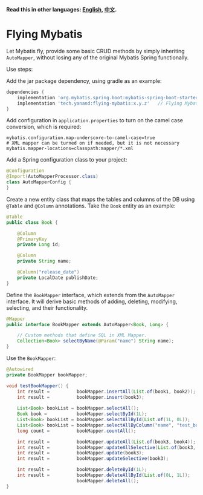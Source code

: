**Read this in other languages: [English](README.md), [中文](README_zh.md).**

# Flying Mybatis

Let Mybatis fly, provide some basic CRUD methods by simply inheriting `AutoMapper`, without losing any of the original
Mybatis Spring functionally.

Use steps:

Add the jar package dependency, using gradle as an example:

```groovy
dependencies {
    implementation 'org.mybatis.spring.boot:mybatis-spring-boot-starter:x.y.z'
    implementation 'tech.yanand:flying-mybatis:x.y.z'   // Flying Mybatis jar
}
```

Add configuration in `application.properties` to turn on the camel case conversion, which is required:

```properties
mybatis.configuration.map-underscore-to-camel-case=true
# XML mapper can be turned on if needed, but it is not necessary
mybatis.mapper-locations=classpath:mapper/*.xml
```

Add a Spring configuration class to your project:

```java
@Configuration
@Import(AutoMapperProcessor.class)
class AutoMapperConfig {
}
```

Create a new entity class that maps the tables and columns of the DB using `@Table` and `@Column` annotations.
Take the `Book` entity as an example:

```java
@Table
public class Book {

    @Column
    @PrimaryKey
    private Long id;

    @Column
    private String name;

    @Column("release_date")
    private LocalDate publishDate;
}
```

Define the `BookMapper` interface, which extends from the `AutoMapper` interface.
It will derive basic methods of adding, deleting, modifying, selecting, and their functionality.

```java
@Mapper
public interface BookMapper extends AutoMapper<Book, Long> {

    // Custom methods that define SQL in XML Mapper.
    Collection<Book> selectByName(@Param("name") String name);
}
```

Use the `BookMapper`:

```java
@Autowired
private BookMapper bookMapper;

void testBookMapper() {
    int result =          bookMapper.insertAll(List.of(book1, book2));
    int result =          bookMapper.insert(book3);
    
    List<Book> bookList = bookMapper.selectAll();
    Book book =           bookMapper.selectById(1L);
    List<Book> bookList = bookMapper.selectAllById(List.of(1L, 0L));
    List<Book> bookList = bookMapper.selectAllByColumn("name", "test_book_2");
    long count =          bookMapper.countAll();

    int result =          bookMapper.updateAll(List.of(book3, book4));
    int result =          bookMapper.updateAllSelective(List.of(book3, book4));
    int result =          bookMapper.update(book3);
    int result =          bookMapper.updateSelective(book3);

    int result =          bookMapper.deleteById(1L);
    int result =          bookMapper.deleteAllById(List.of(0L, 1L));
                          bookMapper.deleteAll();
}
```